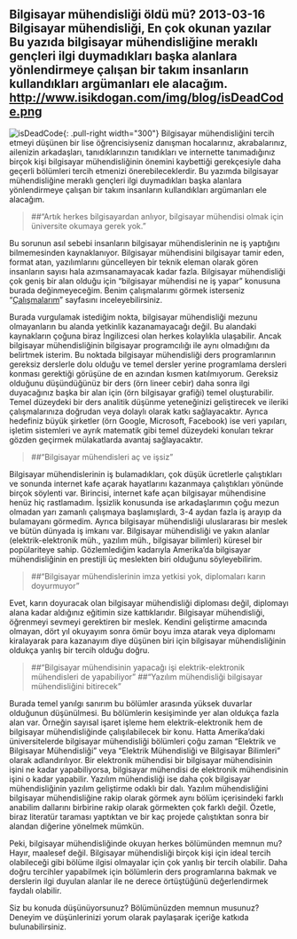 Bilgisayar mühendisliği öldü mü?
2013-03-16
Bilgisayar mühendisliği, En çok okunan yazılar
Bu yazıda bilgisayar mühendisliğine meraklı gençleri ilgi duymadıkları başka alanlara yönlendirmeye çalışan bir takım insanların kullandıkları argümanları ele alacağım.
http://www.isikdogan.com/img/blog/isDeadCode.png
---
![isDeadCode](../img/blog/isDeadCode.png){: .pull-right width="300"}
Bilgisayar mühendisliğini tercih etmeyi düşünen bir lise öğrencisiyseniz danışman hocalarınız, akrabalarınız, ailenizin arkadaşları, tanıdıklarınızın tanıdıkları ve internette tanımadığınız birçok kişi bilgisayar mühendisliğinin önemini kaybettiği gerekçesiyle daha geçerli bölümleri tercih etmenizi önerebileceklerdir. Bu yazımda bilgisayar mühendisliğine meraklı gençleri ilgi duymadıkları başka alanlara yönlendirmeye çalışan bir takım insanların kullandıkları argümanları ele alacağım.
 
>##“Artık herkes bilgisayardan anlıyor, bilgisayar mühendisi olmak için üniversite okumaya gerek yok.”

Bu sorunun asıl sebebi insanların bilgisayar mühendislerinin ne iş yaptığını bilmemesinden kaynaklanıyor. Bilgisayar mühendisini bilgisayar tamir eden, format atan, yazılımlarını güncelleyen bir teknik eleman olarak gören insanların sayısı hala azımsanamayacak kadar fazla. Bilgisayar mühendisliği çok geniş bir alan olduğu için “bilgisayar mühendisi ne iş yapar” konusuna burada değinmeyeceğim. Benim çalışmalarımı görmek isterseniz “[Çalışmalarım](http://www.isikdogan.com/projects.html "Çalışmalarım")” sayfasını inceleyebilirsiniz.
 
Burada vurgulamak istediğim nokta, bilgisayar mühendisliği mezunu olmayanların bu alanda yetkinlik kazanamayacağı değil. Bu alandaki kaynakların çoğuna biraz İngilizcesi olan herkes kolaylıkla ulaşabilir. Ancak bilgisayar mühendisliğinin bilgisayar programcılığı ile aynı olmadığını da belirtmek isterim. Bu noktada bilgisayar mühendisliği ders programlarının gereksiz derslerle dolu olduğu ve temel dersler yerine programlama dersleri konması gerektiği görüşüne de en azından kısmen katılmıyorum. Gereksiz olduğunu düşündüğünüz bir ders (örn lineer cebir) daha sonra ilgi duyacağınız başka bir alan için (örn bilgisayar grafiği) temel oluşturabilir. Temel düzeydeki bir ders analitik düşünme yeteneğinizi geliştirecek ve ileriki çalışmalarınıza doğrudan veya dolaylı olarak katkı sağlayacaktır. Ayrıca hedefiniz büyük şirketler (örn Google, Microsoft, Facebook) ise veri yapıları, işletim sistemleri ve ayrık matematik gibi temel düzeydeki konuları tekrar gözden geçirmek mülakatlarda avantaj sağlayacaktır.


>##“Bilgisayar mühendisleri aç ve işsiz”

Bilgisayar mühendislerinin iş bulamadıkları, çok düşük ücretlerle çalıştıkları ve sonunda internet kafe açarak hayatlarını kazanmaya çalıştıkları yönünde birçok söylenti var. Birincisi, internet kafe açan bilgisayar mühendisine henüz hiç rastlamadım. İşsizlik konusunda ise arkadaşlarımın çoğu mezun olmadan yarı zamanlı çalışmaya başlamışlardı, 3-4 aydan fazla iş arayıp da bulamayanı görmedim. Ayrıca bilgisayar mühendisliği uluslararası bir meslek ve bütün dünyada iş imkanı var. Bilgisayar mühendisliği ve yakın alanlar (elektrik-elektronik müh., yazılım müh., bilgisayar bilimleri) küresel bir popülariteye sahip. Gözlemlediğim kadarıyla Amerika’da bilgisayar mühendisliğinin en prestijli üç meslekten biri olduğunu söyleyebilirim.


>##“Bilgisayar mühendislerinin imza yetkisi yok, diplomaları karın doyurmuyor”

Evet, karın doyuracak olan bilgisayar mühendisliği diploması değil, diplomayı alana kadar aldığınız eğitimin size kattıklarıdır. Bilgisayar mühendisliği, öğrenmeyi sevmeyi gerektiren bir meslek. Kendini geliştirme amacında olmayan, dört yıl okuyayım sonra ömür boyu imza atarak veya diplomamı kiralayarak para kazanayım diye düşünen biri için bilgisayar mühendisliğinin oldukça yanlış bir tercih olduğu doğru.


>##“Bilgisayar mühendisinin yapacağı işi elektrik-elektronik mühendisleri de yapabiliyor”
>##“Yazılım mühendisliği bilgisayar mühendisliğini bitirecek”

Burada temel yanılgı sanırım bu bölümler arasında yüksek duvarlar olduğunun düşünülmesi. Bu bölümlerin kesişiminde yer alan oldukça fazla alan var. Örneğin sayısal işaret işleme hem elektrik-elektronik hem de bilgisayar mühendisliğinde çalışılabilecek bir konu. Hatta Amerika’daki üniversitelerde bilgisayar mühendisliği bölümleri çoğu zaman “Elektrik ve Bilgisayar Mühendisliği” veya “Elektrik Mühendisliği ve Bilgisayar Bilimleri” olarak adlandırılıyor. Bir elektronik mühendisi bir bilgisayar mühendisinin işini ne kadar yapabiliyorsa, bilgisayar mühendisi de elektronik mühendisinin işini o kadar yapabilir. Yazılım mühendisliği ise daha çok bilgisayar mühendisliğinin yazılım geliştirme odaklı bir dalı. Yazılım mühendisliğini bilgisayar mühendisliğine rakip olarak görmek aynı bölüm içerisindeki farklı anabilim dallarını birbirine rakip olarak görmekten çok farklı değil. Özetle, biraz literatür taraması yaptıktan ve bir kaç projede çalıştıktan sonra bir alandan diğerine yönelmek mümkün.

Peki, bilgisayar mühendisliğinde okuyan herkes bölümünden memnun mu? Hayır, maalesef değil. Bilgisayar mühendisliği birçok kişi için ideal tercih olabileceği gibi bölüme ilgisi olmayalar için çok yanlış bir tercih olabilir. Daha doğru tercihler yapabilmek için bölümlerin ders programlarına bakmak ve derslerin ilgi duyulan alanlar ile ne derece örtüştüğünü değerlendirmek faydalı olabilir.

Siz bu konuda düşünüyorsunuz? Bölümünüzden memnun musunuz? Deneyim ve düşünlerinizi yorum olarak paylaşarak içeriğe katkıda bulunabilirsiniz.

